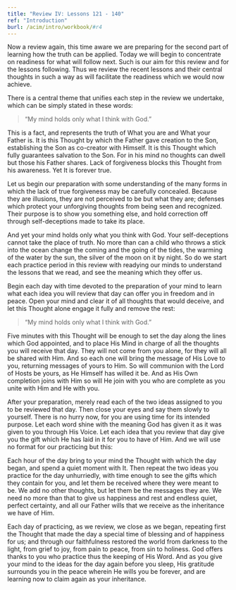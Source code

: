 ```yaml
---
title: "Review IV: Lessons 121 - 140"
ref: "Introduction"
burl: /acim/intro/workbook/#r4
---
```


Now a review again, this time aware we are preparing for the second part
of learning how the truth can be applied. Today we will begin to
concentrate on readiness for what will follow next. Such is our aim for
this review and for the lessons following. Thus we review the recent
lessons and their central thoughts in such a way as will facilitate the
readiness which we would now achieve.

There is a central theme that unifies each step in the review we
undertake, which can be simply stated in these words:

> “My mind holds only what I think with God.”

This is a fact, and represents the truth of What you are and What your
Father is. It is this Thought by which the Father gave creation to the
Son, establishing the Son as co-creator with Himself. It is this Thought
which fully guarantees salvation to the Son. For in his mind no thoughts
can dwell but those his Father shares. Lack of forgiveness blocks this
Thought from his awareness. Yet It is forever true.

Let us begin our preparation with some understanding of the many forms
in which the lack of true forgiveness may be carefully concealed.
Because they are illusions, they are not perceived to be but what they
are; defenses which protect your unforgiving thoughts from being seen
and recognized. Their purpose is to show you something else, and hold
correction off through self-deceptions made to take its place.

And yet your mind holds only what you think with God. Your
self-deceptions cannot take the place of truth. No more than can a child
who throws a stick into the ocean change the coming and the going of the
tides, the warming of the water by the sun, the silver of the moon on it
by night. So do we start each practice period in this review with
readying our minds to understand the lessons that we read, and see the
meaning which they offer us.

Begin each day with time devoted to the preparation of your mind to
learn what each idea you will review that day can offer you in freedom
and in peace. Open your mind and clear it of all thoughts that would
deceive, and let this Thought alone engage it fully and
remove the rest:

> “My mind holds only what I think with God.”

Five minutes with this Thought will be enough to set the day along the
lines which God appointed, and to place His Mind in charge of all the
thoughts you will receive that day. They will not come from you alone,
for they will all be shared with Him. And so each one will bring the
message of His Love to you, returning messages of yours to Him. So will
communion with the Lord of Hosts be yours, as He Himself has willed it
be. And as His Own completion joins with Him so will He join with you
who are complete as you unite with Him and He with you.

After your preparation, merely read each of the two ideas assigned to
you to be reviewed that day. Then close your eyes and say them slowly to
yourself. There is no hurry now, for you are using time for its intended
purpose. Let each word shine with the meaning God has given it as it was
given to you through His Voice. Let each idea that you review that day
give you the gift which He has laid in it for you to have of Him. And we
will use no format for our practicing but this:

Each hour of the day bring to your mind the Thought with which the day
began, and spend a quiet moment with It. Then repeat the two ideas you
practice for the day unhurriedly, with time enough to see the gifts
which they contain for you, and let them be received where they were
meant to be. We add no other thoughts, but let them be the messages they
are. We need no more than that to give us happiness and rest and endless
quiet, perfect certainty, and all our Father wills that we receive as
the inheritance we have of Him.

Each day of practicing, as we review, we close as we began, repeating
first the Thought that made the day a special time of blessing and of
happiness for us; and through our faithfulness restored the world from
darkness to the light, from grief to joy, from pain to peace, from sin
to holiness. God offers thanks to you who practice thus the keeping of
His Word. And as you give your mind to the ideas for the day again
before you sleep, His gratitude surrounds you in the peace wherein He
wills you be forever, and are learning now to claim again as your
inheritance.

